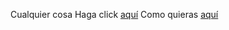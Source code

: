 Cualquier cosa
Haga click [aquí](PhytonClass.ipynb)
Como quieras [aquí](http://nbviewer.jupyter.org/github/shadow0422/PhytonClass/blob/master/GitHub.ipynb)
